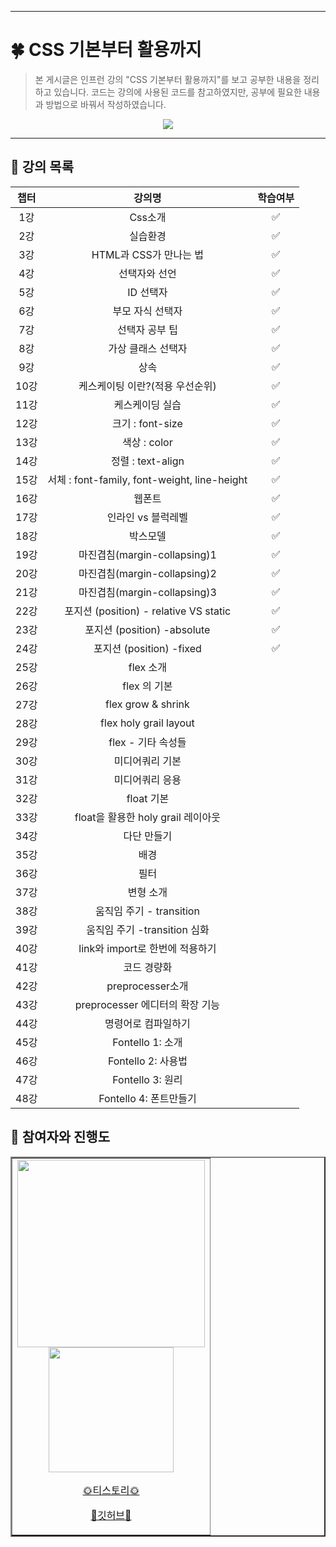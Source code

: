 
***

# 🍀 CSS 기본부터 활용까지
>본 게시글은 인프런 강의 "CSS 기본부터 활용까지"를 보고 공부한 내용을 정리하고 있습니다. 
>코드는 강의에 사용된 코드를 참고하였지만, 공부에 필요한 내용과 방법으로 바꿔서 작성하였습니다.
<a href = "https://www.inflearn.com/course/css-%EA%B8%B0%EB%B3%B8%EB%B6%80%ED%84%B0-%ED%99%9C%EC%9A%A9%EA%B9%8C%EC%A7%80/dashboard">
<div align = "center">
<img src="https://user-images.githubusercontent.com/99003659/181305871-51d4fdb6-1e54-48c3-b2ef-3a2fc3d9324c.jpg"/>
</div>
</a>
<hr>

## 🍏 강의 목록

<div align=center>

|챕터|강의명|학습여부|
|:--:|:--:|:--:|
|1강|Css소개|✅|
|2강|실습환경|✅|
|3강|HTML과 CSS가 만나는 법|✅|
|4강|선택자와 선언|✅|
|5강|ID 선택자|✅|
|6강|부모 자식 선택자|✅|
|7강|선택자 공부 팁|✅|
|8강|가상 클래스 선택자|✅|
|9강|상속|✅|
|10강|케스케이팅 이란?(적용 우선순위)|✅|
|11강|케스케이딩 실습|✅|
|12강|크기 : font-size|✅|
|13강|색상 : color|✅|
|14강|정렬 : text-align|✅|
|15강|서체 : font-family, font-weight, line-height|✅|
|16강|웹폰트|✅|
|17강|인라인 vs 블럭레벨|✅|
|18강|박스모델|✅|
|19강|마진겹침(margin-collapsing)1|✅|
|20강|마진겹침(margin-collapsing)2|✅|
|21강|마진겹침(margin-collapsing)3|✅|
|22강|포지션 (position) - relative VS static|✅|
|23강|포지션 (position) -absolute|✅|
|24강|포지션 (position) -fixed|✅|
|25강|flex 소개||
|26강|flex 의 기본||
|27강|flex grow & shrink||
|28강|flex holy grail layout||
|29강|flex - 기타 속성들||
|30강|미디어쿼리 기본||
|31강|미디어쿼리 응용||
|32강|float 기본||
|33강|float을 활용한 holy grail 레이아웃||
|34강|다단 만들기||
|35강|배경||
|36강|필터||
|37강|변형 소개||
|38강|움직임 주기 - transition||
|39강|움직임 주기  -transition 심화||
|40강|link와 import로 한번에 적용하기||
|41강|코드 경량화||
|42강|preprocesser소개||
|43강|preprocesser 에디터의 확장 기능||
|44강|명령어로 컴파일하기||
|45강|Fontello 1: 소개||
|46강|Fontello 2: 사용법||
|47강|Fontello 3: 원리||
|48강|Fontello 4: 폰트만들기||

</div>

## 🍏 참여자와 진행도

<div align = "center">
<table border = "2px">
<tr>
<td align = center>
  <img src="https://avatars.githubusercontent.com/Leewang31?v=4" width="300px;" alt=""/>
<br>
<img src="https://us-central1-progress-markdown.cloudfunctions.net/progress/16" width="200px" /><br>
<a href="https://leewang31.tistory.com/">
<p>🌞티스토리🌞</p>
</a>
<a href ="https://github.com/Leewang31">
<p>🌈깃허브🌈</p>
</a>
</td>
</tr>
</table>
</div>

